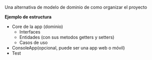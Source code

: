 Una alternativa de modelo de dominio de como organizar el proyecto

**Ejemplo de estructura**
- Core de la app (dominio)   
    - Interfaces
    - Entidades (con sus metodos getters y setters)
    - Casos de uso
- ConsoleApp(opcional, puede ser una app web o móvil)
- Test    